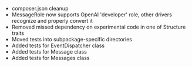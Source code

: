- composer.json cleanup
- MessageRole now supports OpenAI 'developer' role, other drivers recognize and properly convert it
- Removed missed dependency on experimental code in one of Structure traits
- Moved tests into subpackage-specific directories
- Added tests for EventDispatcher class
- Added tests for Message class
- Added tests for Messages class
